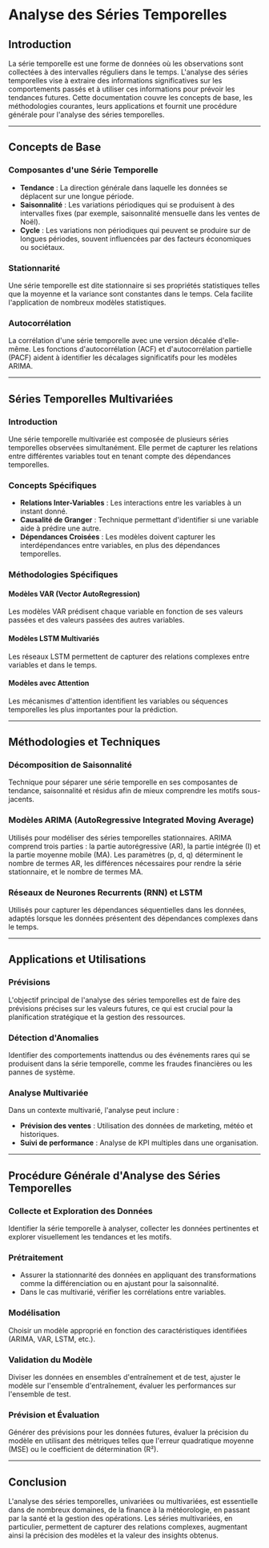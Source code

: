 # Analyse des Séries Temporelles

## Introduction

La série temporelle est une forme de données où les observations sont collectées à des intervalles réguliers dans le temps. L'analyse des séries temporelles vise à extraire des informations significatives sur les comportements passés et à utiliser ces informations pour prévoir les tendances futures. Cette documentation couvre les concepts de base, les méthodologies courantes, leurs applications et fournit une procédure générale pour l'analyse des séries temporelles.

---

## Concepts de Base

### Composantes d'une Série Temporelle

- **Tendance** : La direction générale dans laquelle les données se déplacent sur une longue période.
- **Saisonnalité** : Les variations périodiques qui se produisent à des intervalles fixes (par exemple, saisonnalité mensuelle dans les ventes de Noël).
- **Cycle** : Les variations non périodiques qui peuvent se produire sur de longues périodes, souvent influencées par des facteurs économiques ou sociétaux.

### Stationnarité

Une série temporelle est dite stationnaire si ses propriétés statistiques telles que la moyenne et la variance sont constantes dans le temps. Cela facilite l'application de nombreux modèles statistiques.

### Autocorrélation

La corrélation d'une série temporelle avec une version décalée d'elle-même. Les fonctions d'autocorrélation (ACF) et d'autocorrélation partielle (PACF) aident à identifier les décalages significatifs pour les modèles ARIMA.

---

## Séries Temporelles Multivariées

### Introduction

Une série temporelle multivariée est composée de plusieurs séries temporelles observées simultanément. Elle permet de capturer les relations entre différentes variables tout en tenant compte des dépendances temporelles.

### Concepts Spécifiques

- **Relations Inter-Variables** : Les interactions entre les variables à un instant donné.
- **Causalité de Granger** : Technique permettant d'identifier si une variable aide à prédire une autre.
- **Dépendances Croisées** : Les modèles doivent capturer les interdépendances entre variables, en plus des dépendances temporelles.

### Méthodologies Spécifiques

#### Modèles VAR (Vector AutoRegression)
Les modèles VAR prédisent chaque variable en fonction de ses valeurs passées et des valeurs passées des autres variables.

#### Modèles LSTM Multivariés
Les réseaux LSTM permettent de capturer des relations complexes entre variables et dans le temps.

#### Modèles avec Attention
Les mécanismes d'attention identifient les variables ou séquences temporelles les plus importantes pour la prédiction.

---

## Méthodologies et Techniques

### Décomposition de Saisonnalité

Technique pour séparer une série temporelle en ses composantes de tendance, saisonnalité et résidus afin de mieux comprendre les motifs sous-jacents.

### Modèles ARIMA (AutoRegressive Integrated Moving Average)

Utilisés pour modéliser des séries temporelles stationnaires. ARIMA comprend trois parties : la partie autorégressive (AR), la partie intégrée (I) et la partie moyenne mobile (MA). Les paramètres (p, d, q) déterminent le nombre de termes AR, les différences nécessaires pour rendre la série stationnaire, et le nombre de termes MA.

### Réseaux de Neurones Recurrents (RNN) et LSTM

Utilisés pour capturer les dépendances séquentielles dans les données, adaptés lorsque les données présentent des dépendances complexes dans le temps.

---

## Applications et Utilisations

### Prévisions

L'objectif principal de l'analyse des séries temporelles est de faire des prévisions précises sur les valeurs futures, ce qui est crucial pour la planification stratégique et la gestion des ressources.

### Détection d'Anomalies

Identifier des comportements inattendus ou des événements rares qui se produisent dans la série temporelle, comme les fraudes financières ou les pannes de système.

### Analyse Multivariée

Dans un contexte multivarié, l'analyse peut inclure :
- **Prévision des ventes** : Utilisation des données de marketing, météo et historiques.
- **Suivi de performance** : Analyse de KPI multiples dans une organisation.

---

## Procédure Générale d'Analyse des Séries Temporelles

### Collecte et Exploration des Données

Identifier la série temporelle à analyser, collecter les données pertinentes et explorer visuellement les tendances et les motifs.

### Prétraitement

- Assurer la stationnarité des données en appliquant des transformations comme la différenciation ou en ajustant pour la saisonnalité.
- Dans le cas multivarié, vérifier les corrélations entre variables.

### Modélisation

Choisir un modèle approprié en fonction des caractéristiques identifiées (ARIMA, VAR, LSTM, etc.).

### Validation du Modèle

Diviser les données en ensembles d'entraînement et de test, ajuster le modèle sur l'ensemble d'entraînement, évaluer les performances sur l'ensemble de test.

### Prévision et Évaluation

Générer des prévisions pour les données futures, évaluer la précision du modèle en utilisant des métriques telles que l'erreur quadratique moyenne (MSE) ou le coefficient de détermination (R²).

---

## Conclusion

L'analyse des séries temporelles, univariées ou multivariées, est essentielle dans de nombreux domaines, de la finance à la météorologie, en passant par la santé et la gestion des opérations. Les séries multivariées, en particulier, permettent de capturer des relations complexes, augmentant ainsi la précision des modèles et la valeur des insights obtenus.
